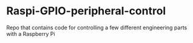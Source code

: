 # Raspi-GPIO-peripheral-control
 Repo that contains code for controlling a few different engineering parts with a Raspberry Pi
